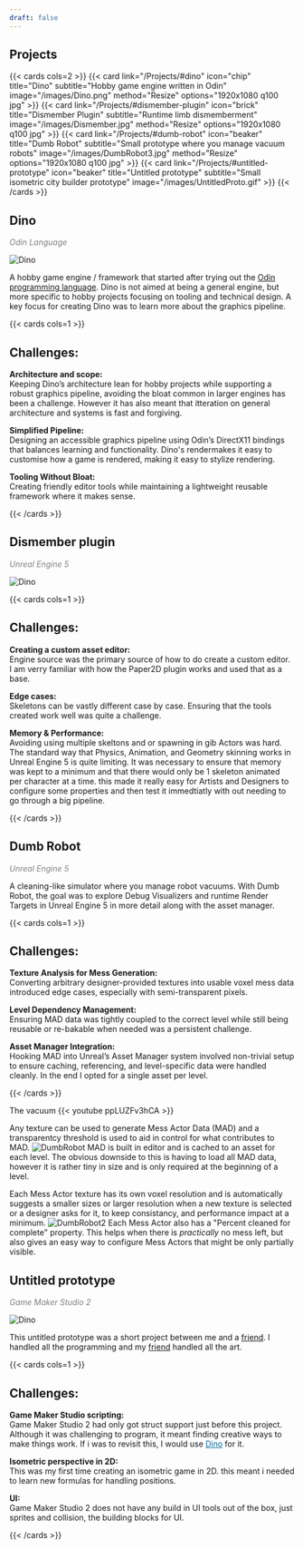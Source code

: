 ```yaml
---
draft: false
---
```


## Projects
{{< cards cols=2 >}}
    {{< card link="/Projects/#dino" icon="chip" title="Dino" subtitle="Hobby game engine written in Odin" image="/images/Dino.png" method="Resize" options="1920x1080 q100 jpg" >}}
    {{< card link="/Projects/#dismember-plugin" icon="brick" title="Dismember Plugin" subtitle="Runtime limb dismemberment" image="/images/Dismember.jpg" method="Resize" options="1920x1080 q100 jpg" >}}
    {{< card link="/Projects/#dumb-robot" icon="beaker" title="Dumb Robot" subtitle="Small prototype where you manage vacuum robots" image="/images/DumbRobot3.jpg" method="Resize" options="1920x1080 q100 jpg" >}}
    {{< card link="/Projects/#untitled-prototype" icon="beaker" title="Untitled prototype" subtitle="Small isometric city builder prototype" image="/images/UntitledProto.gif" >}}
{{< /cards >}}

## Dino
<span style="color: grey;">*Odin Language*</span>

![Dino](/images/Dino4.jpg "Some crash debugging tools")

A hobby game engine / framework that started after trying out the [Odin programming language](https://odin-lang.org/). Dino is not aimed at being a general engine, but more specific to hobby projects focusing on tooling and technical design. A key focus for creating Dino was to learn more about the graphics pipeline.

{{< cards cols=1 >}}
<div class="flex" style="margin-top: 0.8em;">
    <h2 class="challenges-head">Challenges:</h2>
    <p class="challenges-paragraph"><strong>Architecture and scope:</strong> <br> Keeping Dino’s architecture lean for hobby projects while supporting a robust graphics pipeline, avoiding the bloat common in larger engines has been a challenge. However it has also meant that itteration on general architecture and systems is fast and forgiving.</p>
    <p class="challenges-paragraph"><strong>Simplified Pipeline:</strong> <br> Designing an accessible graphics pipeline using Odin’s DirectX11 bindings that balances learning and functionality. Dino's rendermakes it easy to customise how a game is rendered, making it easy to stylize rendering. </p>
    <p class="challenges-paragraph"><strong>Tooling Without Bloat:</strong> <br> Creating friendly editor tools while maintaining a lightweight reusable framework where it makes sense. </p>
</div>
{{< /cards >}}

## Dismember plugin
<span style="color: grey;">*Unreal Engine 5*</span>

![Dino](/images/Dismember.gif "")

{{< cards cols=1 >}}
<div class="flex" style="margin-top: 0.8em;">
    <h2 class="challenges-head">Challenges:</h2>
    <p class="challenges-paragraph"><strong>Creating a custom asset editor:</strong> <br> Engine source was the primary source of how to do create a custom editor. I am verry familiar with how the Paper2D plugin works and used that as a base.</p>
    <p class="challenges-paragraph"><strong>Edge cases:</strong> <br> Skeletons can be vastly different case by case. Ensuring that the tools created work well was quite a challenge.  </p>
    <p class="challenges-paragraph"><strong>Memory & Performance:</strong> <br> Avoiding using multiple skeltons and or spawning in gib Actors was hard. The standard way that Physics, Animation, and Geometry skinning works in Unreal Engine 5 is quite limiting. It was necessary to ensure that memory was kept to a minimum and that there would only be 1 skeleton animated per character at a time. this made it really easy for Artists and Designers to configure some properties and then test it immedtiatly with out needing to go through a big pipeline. </p>
</div>
{{< /cards >}}

## Dumb Robot
<span style="color: grey;">*Unreal Engine 5*</span>

A cleaning-like simulator where you manage robot vacuums. With Dumb Robot, the goal was to explore Debug Visualizers and runtime Render Targets in Unreal Engine 5 in more detail along with the asset manager.

{{< cards cols=1 >}}
<div class="flex" style="margin-top: 0.8em;">
    <h2 class="challenges-head">Challenges:</h2>
    <p class="challenges-paragraph"><strong>Texture Analysis for Mess Generation:</strong> <br> Converting arbitrary designer-provided textures into usable voxel mess data introduced edge cases, especially with semi-transparent pixels.</p>
    <p class="challenges-paragraph"><strong>Level Dependency Management:</strong> <br> Ensuring MAD data was tightly coupled to the correct level while still being reusable or re-bakable when needed was a persistent challenge. </p>
    <p class="challenges-paragraph"><strong>Asset Manager Integration:</strong> <br> Hooking MAD into Unreal’s Asset Manager system involved non-trivial setup to ensure caching, referencing, and level-specific data were handled cleanly. In the end I opted for a single asset per level. </p>
</div>
{{< /cards >}}

The vacuum
{{< youtube ppLUZFv3hCA >}}

Any texture can be used to generate Mess Actor Data (MAD) and a transparentcy threshold is used to aid in control for what contributes to MAD.
![DumbRobot](/images/DumbRobot.jpg)
MAD is built in editor and is cached to an asset for each level. The obvious downside to this is having to load all MAD data, however it is rather tiny in size and is only required at the beginning of a level.

Each Mess Actor texture has its own voxel resolution and is automatically suggests a smaller sizes or larger resolution when a new texture is selected or a designer asks for it, to keep consistancy, and performance impact at a minimum.
![DumbRobot2](/images/DumbRobot2.jpg "nice and easy to see what has been cleaned")
Each Mess Actor also has a "Percent cleaned for complete" property. This helps when there is *practically* no mess left, but also gives an easy way to configure Mess Actors that might be only partially visible.

## Untitled prototype
<span style="color: grey;">*Game Maker Studio 2*</span>

![Dino](/images/UntitledProto.gif "")

This untitled prototype was a short project between me and a [friend](https://garethkeenan.artstation.com/). I handled all the programming and my [friend](https://garethkeenan.artstation.com/) handled all the art.

{{< cards cols=1 >}}
<div class="flex" style="margin-top: 0.8em;">
    <h2 class="challenges-head">Challenges:</h2>
    <p class="challenges-paragraph"><strong>Game Maker Studio scripting:</strong> <br> Game Maker Studio 2 had only got struct support just before this project. Although it was challenging to program, it meant finding creative ways to make things work. If i was to revisit this, I would use <a href="/projects/#dino" style="color: #0369a1; text-decoration: underline;">Dino</a> for it. </p> 
    <p class="challenges-paragraph"><strong>Isometric perspective in 2D:</strong> <br> This was my first time creating an isometric game in 2D. this meant i needed to learn new formulas for handling positions. </p>
    <p class="challenges-paragraph"><strong>UI:</strong> <br> Game Maker Studio 2 does not have any build in UI tools out of the box, just sprites and collision, the building blocks for UI. </p>
</div>
{{< /cards >}}
